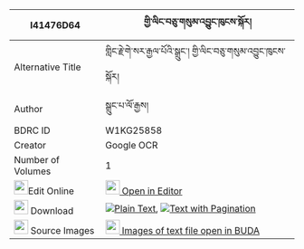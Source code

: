 |I41476D64|གྱི་ལིང་བཅུ་གསུམ་འབྱུང་ཁུངས་སྐོར། 
| --- | --- 
|Alternative Title |གླིང་རྗེ་གེ་སར་རྒྱལ་པོའི་སྒྲུང་། གྱི་ལིང་བཅུ་གསུམ་འབྱུང་ཁུངས་སྐོར།
|Author| སྒྲུང་པ་ལོ་རྒྱས།
|BDRC ID | W1KG25858
|Creator | Google OCR
|Number of Volumes| 1
|<img width="25" src="https://img.icons8.com/color/25/000000/edit-property.png">Edit Online| [<img width="25" src="https://avatars.githubusercontent.com/u/45091458?s=200&v=4"> Open in Editor](http://editor.openpecha.org/I41476D64)
|<img width="25" src="https://img.icons8.com/fluent/48/000000/download-2.png"/>  Download | [![](https://img.icons8.com/color/20/000000/txt.png)Plain Text](https://github.com/Openpecha/I41476D64/releases/download/v1/gyiling_chusum_jungkhung_kor_plain_I41476D64.zip), [![](https://img.icons8.com/color/20/000000/txt.png)Text with Pagination](https://github.com/Openpecha/I41476D64/releases/download/v1/gyiling_chusum_jungkhung_kor_pages_I41476D64.zip)
|<img width="25" src="https://img.icons8.com/plasticine/100/000000/pictures-folder.png"/>  Source Images | [<img width="25" src="https://library.bdrc.io/icons/BUDA-small.svg"> Images of text file open in BUDA](https://library.bdrc.io/show/bdr:W1KG25858)
